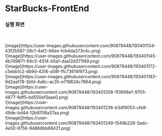 # StarBucks-FrontEnd
### 실행 화면
<br>
<br>
[image](https://user-images.githubusercontent.com/90879448/193401134-43f2b587-28c1-4af2-b6ee-fcb4da373c4c.png)
<br>
![image](https://user-images.githubusercontent.com/90879448/193401145-4b749871-94c5-4314-b5a1-daa12d371f49.png)
<br>
![image](https://user-images.githubusercontent.com/90879448/193401172-c5ebb1c2-db9d-4316-a58f-ffc73614f973.png)
<br>
![image](https://user-images.githubusercontent.com/90879448/193401183-9d2aaf78-3bfd-4a6c-ac35-e719824c7864.png)
<br>
![image](https://user-images.githubusercontent.com/90879448/193401208-1f3896e1-9705-4877-8df5-bd550ef3aae0.png)
<br>
![image](https://user-images.githubusercontent.com/90879448/193401236-b3df9053-cfe8-49de-bd4d-12b9708a37aa.png)
<br>
![image](https://user-images.githubusercontent.com/90879448/193401249-1549b228-3adc-4e50-9756-94868bb68421.png)

